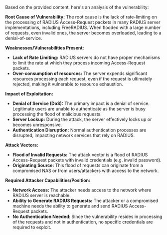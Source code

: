 Based on the provided content, here's an analysis of the vulnerability:

**Root Cause of Vulnerability:**
The root cause is the lack of rate-limiting on the processing of RADIUS Access-Request packets in many RADIUS server implementations, including FreeRADIUS. When flooded with a large number of requests, even invalid ones, the server becomes overloaded, leading to a denial-of-service.

**Weaknesses/Vulnerabilities Present:**
*   **Lack of Rate Limiting:** RADIUS servers do not have proper mechanisms to limit the rate at which they process incoming Access-Request packets.
*   **Over-consumption of resources:** The server expends significant resources processing each request, even if the request is ultimately rejected, making it vulnerable to resource exhaustion.

**Impact of Exploitation:**
*   **Denial of Service (DoS):** The primary impact is a denial of service. Legitimate users are unable to authenticate as the server is busy processing the flood of malicious requests.
*   **Server Lockup:** During the attack, the server effectively locks up or becomes unresponsive.
*   **Authentication Disruption:** Normal authentication processes are disrupted, impacting network services that rely on RADIUS.

**Attack Vectors:**
*   **Flood of Invalid Requests:** The attack vector is a flood of RADIUS Access-Request packets with invalid credentials (e.g. invalid password).
*   **Originating Source:** This flood of requests can originate from a compromised NAS or from users/attackers with access to the network.

**Required Attacker Capabilities/Position:**
*   **Network Access:** The attacker needs access to the network where RADIUS server is reachable.
*   **Ability to Generate RADIUS Requests:** The attacker or a compromised machine needs the ability to generate and send RADIUS Access-Request packets.
*   **No Authentication Needed**: Since the vulnerability resides in processing of the requests and not in authentication, no specific credentials are required to exploit.